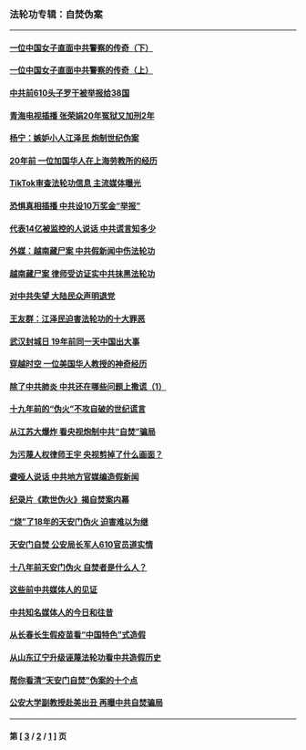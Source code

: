 ### 法轮功专辑：自焚伪案
---
#### [一位中国女子直面中共警察的传奇（下）](../../pages/nf5562/n12989706.md?07060430) 
#### [一位中国女子直面中共警察的传奇（上）](../../pages/nf5562/n12985072.md?07060430) 
#### [中共前610头子罗干被举报给38国](../../pages/nf5562/n12975419.md?07060430) 
#### [青海电视插播 张荣娟20年冤狱又加刑2年](../../pages/nf5562/n12738166.md?07060430) 
#### [杨宁：嫉妒小人江泽民 炮制世纪伪案](../../pages/nf5562/n12724108.md?07060430) 
#### [20年前 一位加国华人在上海劳教所的经历](../../pages/nf5562/n12707932.md?07060430) 
#### [TikTok审查法轮功信息 主流媒体曝光](../../pages/nf5562/n12362336.md?07060430) 
#### [恐惧真相插播 中共设10万奖金“举报”](../../pages/nf5562/n12306396.md?07060430) 
#### [代表14亿被监控的人说话 中共谎言知多少](../../pages/nf5562/n12297484.md?07060430) 
#### [外媒：越南藏尸案 中共假新闻中伤法轮功](../../pages/nf5562/n12264411.md?07060430) 
#### [越南藏尸案 律师受访证实中共抹黑法轮功](../../pages/nf5562/n12261878.md?07060430) 
#### [对中共失望 大陆民众声明退党](../../pages/nf5562/n12187315.md?07060430) 
#### [王友群：江泽民迫害法轮功的十大罪恶](../../pages/nf5562/n12169074.md?07060430) 
#### [武汉封城日 19年前同一天中国出大事](../../pages/nf5562/n12150901.md?07060430) 
#### [穿越时空  一位美国华人教授的神奇经历](../../pages/nf5562/n12097460.md?07060430) 
#### [除了中共肺炎 中共还在哪些问题上撒谎（1）](../../pages/nf5562/n11955770.md?07060430) 
#### [十九年前的“伪火”不攻自破的世纪谎言](../../pages/nf5562/n11813238.md?07060430) 
#### [从江苏大爆炸 看央视炮制中共“自焚”骗局](../../pages/nf5562/n11140275.md?07060430) 
#### [为污蔑人权律师王宇 央视剪掉了什么画面？](../../pages/nf5562/n11130142.md?07060430) 
#### [聋哑人说话 中共地方官媒编造假新闻](../../pages/nf5562/n11006067.md?07060430) 
#### [纪录片《欺世伪火》揭自焚案内幕](../../pages/nf5562/n11002664.md?07060430) 
#### [“烧”了18年的天安门伪火 迫害难以为继](../../pages/nf5562/n10996660.md?07060430) 
#### [天安门自焚 公安局长军人610官员道实情](../../pages/nf5562/n10997098.md?07060430) 
#### [十八年前天安门伪火 自焚者是什么人？](../../pages/nf5562/n10996556.md?07060430) 
#### [这些前中共媒体人的见证](../../pages/nf5562/n10845276.md?07060430) 
#### [中共知名媒体人的今日和往昔](../../pages/nf5562/n10843569.md?07060430) 
#### [从长春长生假疫苗看“中国特色”式造假](../../pages/nf5562/n10684053.md?07060430) 
#### [从山东辽宁升级诬蔑法轮功看中共造假历史](../../pages/nf5562/n10668272.md?07060430) 
#### [帮你看清“天安门自焚”伪案的十个点](../../pages/nf5562/n10554707.md?07060430) 
#### [公安大学副教授赴美出丑 再曝中共自焚骗局](../../pages/nf5562/n10558434.md?07060430) 

---
#### 第 [ [3](./3.md?07060430) / [2](./2.md?07060430) / [1](./1.md?07060430) ] 页
